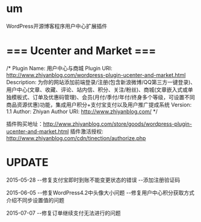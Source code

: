 # um
WordPress开源博客程序用户中心扩展插件

# === Ucenter and Market ===
/*
Plugin Name: 用户中心与商城
Plugin URI: http://www.zhiyanblog.com/wordpress-plugin-ucenter-and-market.html
Description: 为你的网站添加前端登录/注册(包含新浪微博/QQ第三方一键登录)、用户中心(文章、收藏、评论、站内信、积分、关注/粉丝)、商城(文章嵌入式或单独模板式、订单及优惠码管理)、会员(月付/季付/年付/终身多个等级，可设置不同商品资源优惠)功能，集成用户积分+支付宝支付以及用户推广提成系统
Version: 1.1
Author: Zhiyan
Author URI: http://www.zhiyanblog.com/
*/

插件购买地址：http://www.zhiyanblog.com/store/goods/wordpress-plugin-ucenter-and-market.html
插件激活授权: http://www.zhiyanblog.com/cdn/tinection/authorize.php

# UPDATE

2015-05-28
--修复支付宝即时到账不能变更状态的错误
--添加注册验证码

2015-06-05
--修复WordPress4.2中头像大小问题
--修复用户中心积分获取方式介绍不同步设置值的问题

2015-07-07
--修复订单继续支付无法进行的问题